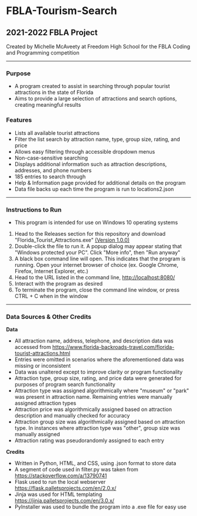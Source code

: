 # FBLA-Tourism-Search

## 2021-2022 FBLA Project
Created by Michelle McAveety at Freedom High School for the FBLA Coding and Programming competition

***

### Purpose
+ A program created to assist in searching through popular tourist attractions in the state of Florida
+ Aims to provide a large selection of attractions and search options, creating meaningful results

### Features

+ Lists all available tourist attractions
+ Filter the list search by attraction name, type, group size, rating, and price
+ Allows easy filtering through accessible dropdown menus
+ Non-case-sensitive searching
+ Displays additional information such as attraction descriptions, addresses, and phone numbers
+ 185 entries to search through
+ Help & Information page provided for additional details on the program
+ Data file backs up each time the program is run to locations2.json

***

### Instructions to Run

+ This program is intended for use on Windows 10 operating systems
1. Head to the Releases section for this repository and download "Florida_Tourist_Attractions.exe" [(Version 1.0.0)](https://github.com/meepowlz/FBLA-Tourism-Search/releases/tag/v1.0.0)
2. Double-click the file to run it. A popup dialog may appear stating that "Windows protected your PC". Click "More info", then "Run anyway"
3. A black box command line will open. This indicates that the program is running. Open your internet browser of choice (ex. Google Chrome, Firefox, Internet Explorer, etc.)
4. Head to the URL listed in the command line, [http://localhost:8080/](http://localhost:8080/)
5. Interact with the program as desired
6. To terminate the program, close the command line window, or press CTRL + C when in the window

***
### Data Sources & Other Credits

**Data**
+ All attraction name, address, telephone, and description data was accessed from https://www.florida-backroads-travel.com/florida-tourist-attractions.html
+ Entries were omitted in scenarios where the aforementioned data was missing or inconsistent
+ Data was unaltered except to improve clarity or program functionality
+ Attraction type, group size, rating, and price data were generated for purposes of program search functionality 
+ Attraction type was assigned algorithmically where "museum" or "park" was present in attraction name. Remaining entries were manually assigned attraction types
+ Attraction price was algorithmically assigned based on attraction description and manually checked for accuracy
+ Attraction group size was algorithmically assigned based on attraction type. In instances where attraction type was "other", group size was manually assigned
+ Attraction rating was pseudorandomly assigned to each entry

**Credits**
+ Written in Python, HTML, and CSS, using .json format to store data
+ A segment of code used in filter.py was taken from https://stackoverflow.com/a/13790741
+ Flask used to run the local webserver https://flask.palletsprojects.com/en/2.0.x/
+ Jinja was used for HTML templating https://jinja.palletsprojects.com/en/3.0.x/
+ PyInstaller was used to bundle the program into a .exe file for easy use
